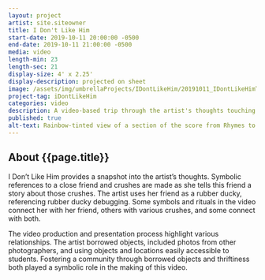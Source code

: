 ```yaml
---
layout: project
artist: site.siteowner
title: I Don't Like Him
start-date: 2019-10-11 20:00:00 -0500
end-date: 2019-10-11 21:00:00 -0500
media: video
length-min: 23
length-sec: 21
display-size: 4' x 2.25'
display-description: projected on sheet
image: /assets/img/umbrellaProjects/IDontLikeHim/20191011_IDontLikeHimTitle.jpg
project-tag: iDontLikeHim
categories: video
description: A video-based trip through the artist's thoughts touching on past friendships and current crushes.
published: true
alt-text: Rainbow-tinted view of a section of the score from Rhymes to Music's output of Commonplaces.
---
```

## About {{page.title}}
I Don’t Like Him provides a snapshot into the artist’s thoughts. 
Symbolic references to a close friend and crushes are made as she tells this friend a story about those crushes.
The artist uses her friend as a rubber ducky, referencing rubber ducky debugging. 
Some symbols and rituals in the video connect her with her friend, others with various crushes, and some connect with both.

The video production and presentation process highlight various relationships. 
The artist borrowed objects, included photos from other photographers, and using objects and locations easily accessible to students. 
Fostering a community through borrowed objects and thriftiness both played a symbolic role in the making of this video.